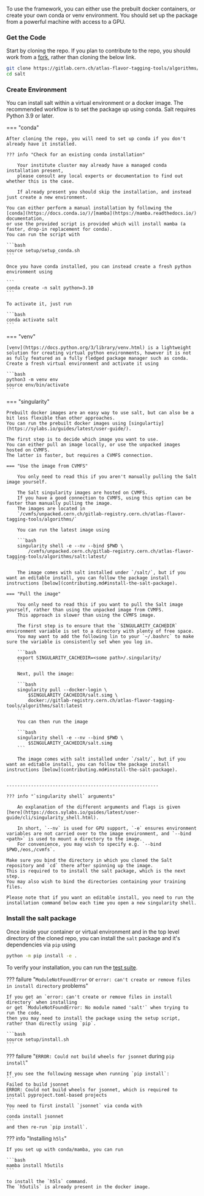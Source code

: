 To use the framework, you can either use the prebuilt docker containers, or create your own conda or venv environment.
You should set up the package from a powerful machine with access to a GPU.

### Get the Code

Start by cloning the repo. If you plan to contribute to the repo, you should work from a [fork](https://docs.gitlab.com/ee/user/project/repository/forking_workflow.html), rather than cloning the below link.

```bash
git clone https://gitlab.cern.ch/atlas-flavor-tagging-tools/algorithms/salt.git
cd salt
```

### Create Environment

You can install salt within a virtual environment or a docker image.
The recommended workflow is to set the package up using conda.
Salt requires Python 3.9 or later.

=== "conda"

    After cloning the repo, you will need to set up conda if you don't already have it installed.

    ??? info "Check for an existing conda installation"

        Your institute cluster may already have a managed conda installation present,
        please consult any local experts or documentation to find out whether this is the case.

        If already present you should skip the installation, and instead just create a new environment.

    You can either perform a manual installation by following the
    [conda](https://docs.conda.io/)/[mamba](https://mamba.readthedocs.io/) documentation,
    or use the provided script is provided which will install mamba (a faster, drop-in replacement for conda).
    You can run the script with

    ```bash
    source setup/setup_conda.sh
    ```

    Once you have conda installed, you can instead create a fresh python environment using

    ```
    conda create -n salt python=3.10
    ```

    To activate it, just run

    ```bash
    conda activate salt
    ```

=== "venv"

    [venv](https://docs.python.org/3/library/venv.html) is a lightweight solution for creating virtual python environments, however it is not as fully featured as a fully fledged package manager such as conda.
    Create a fresh virtual environment and activate it using

    ```bash
    python3 -m venv env
    source env/bin/activate
    ```

=== "singularity"

    Prebuilt docker images are an easy way to use salt, but can also be a bit less flexible than other approaches.
    You can run the prebuilt docker images using [singulartiy](https://sylabs.io/guides/latest/user-guide/).

    The first step is to decide which image you want to use.
    You can either pull an image locally, or use the unpacked images hosted on CVMFS.
    The latter is faster, but requires a CVMFS connection.

    === "Use the image from CVMFS"

        You only need to read this if you aren't manually pulling the Salt image yourself.

        The Salt singularity images are hosted on CVMFS.
        If you have a good connection to CVMFS, using this option can be faster than manually pulling the image.
        The images are located in
        `/cvmfs/unpacked.cern.ch/gitlab-registry.cern.ch/atlas-flavor-tagging-tools/algorithms/`

        You can run the latest image using

        ```bash
        singularity shell -e --nv --bind $PWD \
            /cvmfs/unpacked.cern.ch/gitlab-registry.cern.ch/atlas-flavor-tagging-tools/algorithms/salt:latest/
        ```

        The image comes with salt installed under `/salt/`, but if you want an editable install, you can follow the package install instructions [below](contributing.md#install-the-salt-package).

    === "Pull the image"

        You only need to read this if you want to pull the Salt image yourself, rather than using the unpacked image from CVMFS.
        This approach is slower than using the CVMFS image.

        The first step is to ensure that the `SINGULARITY_CACHEDIR` environment variable is set to a directory with plenty of free space.
        You may want to add the following lin to your `~/.bashrc` to make sure the variable is consistently set when you log in.

        ```bash
        export SINGULARITY_CACHEDIR=<some path>/.singularity/
        ```

        Next, pull the image:

        ```bash
        singularity pull --docker-login \
            $SINGULARITY_CACHEDIR/salt.simg \
            docker://gitlab-registry.cern.ch/atlas-flavor-tagging-tools/algorithms/salt:latest
        ```

        You can then run the image

        ```bash
        singularity shell -e --nv --bind $PWD \
            $SINGULARITY_CACHEDIR/salt.simg
        ```

        The image comes with salt installed under `/salt/`, but if you want an editable install, you can follow the package install instructions [below](contributing.md#install-the-salt-package).


    --------------------------------------------------------

    ??? info "`singularity shell` arguments"

        An explanation of the different arguments and flags is given [here](https://docs.sylabs.io/guides/latest/user-guide/cli/singularity_shell.html).

        In short, `--nv` is used for GPU support, `-e` ensures environment variables are not carried over to the image environment, and `--bind <path>` is used to mount a directory to the image.
        For convenience, you may wish to specify e.g. `--bind $PWD,/eos,/cvmfs`.

    Make sure you bind the directory in which you cloned the Salt repository and `cd` there after spinning up the image.
    This is required to to install the salt package, which is the next step.
    You may also wish to bind the directories containing your training files.

    Please note that if you want an editable install, you need to run the installation command below each time you open a new singularity shell.


### Install the salt package

Once inside your container or virtual environment and in the top level directory of the cloned repo, you can install the `salt` package and it's dependencies via `pip` using

```bash
python -m pip install -e .
```

To verify your installation, you can run the [test suite](contributing.md#test-suite).

??? failure "`ModuleNotFoundError` or `error: can't create or remove files in install directory` problems"

    If you get an `error: can't create or remove files in install directory` when installing
    or get `ModuleNotFoundError: No module named 'salt'` when trying to run the code,
    then you may need to install the package using the setup script, rather than directly using `pip`.

    ```bash
    source setup/install.sh
    ```

??? failure "`ERROR: Could not build wheels for jsonnet` during `pip install`"
    
    If you see the following message when running `pip install`:
    ```
    Failed to build jsonnet
    ERROR: Could not build wheels for jsonnet, which is required to install pyproject.toml-based projects
    ```
    You need to first install `jsonnet` via conda with
    ```
    conda install jsonnet
    ```
    and then re-run `pip install`.


??? info "Installing `h5ls`"

    If you set up with conda/mamba, you can run

    ```bash
    mamba install h5utils
    ```

    to install the `h5ls` command.
    The `h5utils` is already present in the docker image.
